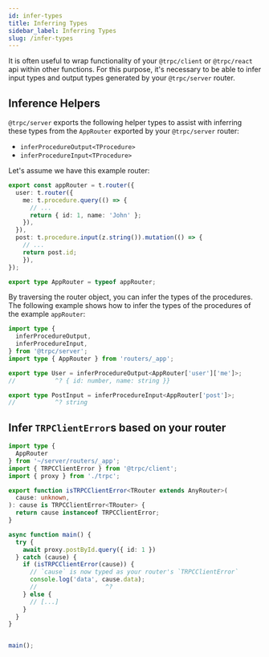 ```yaml
---
id: infer-types
title: Inferring Types
sidebar_label: Inferring Types
slug: /infer-types
---
```


It is often useful to wrap functionality of your `@trpc/client` or `@trpc/react` api within other functions. For this purpose, it's necessary to be able to infer input types and output types generated by your `@trpc/server` router.

## Inference Helpers

`@trpc/server` exports the following helper types to assist with inferring these types from the `AppRouter` exported by your `@trpc/server` router:

- `inferProcedureOutput<TProcedure>`
- `inferProcedureInput<TProcedure>`

Let's assume we have this example router:

```ts title='routers/_app.ts'
export const appRouter = t.router({
  user: t.router({
    me: t.procedure.query(() => {
      // ...
      return { id: 1, name: 'John' };
    }),
  }),
  post: t.procedure.input(z.string()).mutation(() => {
    // ...
    return post.id;
    }),
});

export type AppRouter = typeof appRouter;
```

By traversing the router object, you can infer the types of the procedures. The following example shows how to infer the types of the procedures of the example `appRouter`:

```ts title='types.ts'
import type { 
  inferProcedureOutput, 
  inferProcedureInput, 
} from '@trpc/server';
import type { AppRouter } from 'routers/_app';

export type User = inferProcedureOutput<AppRouter['user']['me']>;
//           ^? { id: number, name: string }}

export type PostInput = inferProcedureInput<AppRouter['post']>;
//           ^? string
```

## Infer `TRPClientError`s based on your router

```ts title='src/client.ts'
import type {
  AppRouter
} from '~/server/routers/_app';
import { TRPCClientError } from '@trpc/client';
import { proxy } from './trpc';

export function isTRPCClientError<TRouter extends AnyRouter>(
  cause: unknown,
): cause is TRPCClientError<TRouter> {
  return cause instanceof TRPCClientError;
}

async function main() {
  try {
    await proxy.postById.query({ id: 1 })
  } catch (cause) {
    if (isTRPCClientError(cause)) {
      // `cause` is now typed as your router's `TRPCClientError`
      console.log('data', cause.data);
      //                   ^?
    } else {
      // [...]
    }
  }
}


main();
```
